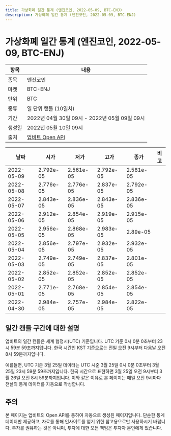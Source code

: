 ```yaml
---
title: 가상화폐 일간 통계 (엔진코인, 2022-05-09, BTC-ENJ)
description: 가상화폐 일간 통계 (엔진코인, 2022-05-09, BTC-ENJ)
---
```



가상화폐 일간 통계 (엔진코인, 2022-05-09, BTC-ENJ)
===

|항목|내용|
|--|--|
|종목|엔진코인|
|마켓|BTC-ENJ|
|단위|BTC|
|종류|일 단위 캔들 (10일치)|
|기간|2022년 04월 30일 09시 - 2022년 05월 09일 09시|
|생성일|2022년 05월 10일 09시|
|출처|[업비트 Open API](https://docs.upbit.com)|


|날짜|시가|저가|고가|종가|비고|
|--|--|--|--|--|--|
|2022-05-09|2.792e-05|2.561e-05|2.792e-05|2.581e-05|    |
|2022-05-08|2.776e-05|2.776e-05|2.837e-05|2.792e-05|    |
|2022-05-07|2.843e-05|2.836e-05|2.843e-05|2.836e-05|    |
|2022-05-06|2.912e-05|2.854e-05|2.919e-05|2.915e-05|    |
|2022-05-05|2.956e-05|2.868e-05|2.983e-05|2.89e-05|    |
|2022-05-04|2.856e-05|2.797e-05|2.932e-05|2.932e-05|    |
|2022-05-03|2.749e-05|2.749e-05|2.837e-05|2.801e-05|    |
|2022-05-02|2.852e-05|2.852e-05|2.852e-05|2.852e-05|    |
|2022-05-01|2.771e-05|2.768e-05|2.854e-05|2.854e-05|    |
|2022-04-30|2.984e-05|2.757e-05|2.984e-05|2.822e-05|    |


일간 캔들 구간에 대한 설명
---


업비트의 일간 캔들은 세계 협정시(UTC) 기준입니다. 
UTC 기준 0시 0분 0초부터 23시 59분 59초까지입니다. 
한국 시간인 KST 기준으로는 전일 오전 9시부터 다음날 오전 8시 59분까지입니다. 


예를들면, UTC 기준 3월 25일 데이터는 UTC 시준 3월 25일 0시 0분 0초부터 3월 25일 23시 59분 59초까지입니다. 
한국 시간으로 표현하면 3월 25일 오전 9시부터 3월 26일 오전 8시 59분까지입니다. 
이와 같은 이유로 본 페이지는 매일 오전 9시마다 전날의 통계 데이터를 자동으로 작성합니다. 


주의
---


본 페이지는 업비트의 Open API를 통하여 자동으로 생성된 페이지입니다. 
단순한 통계 데이터만 제공하고, 자료를 통해 인사이트를 얻기 위한 참고용으로만 사용하시기 바랍니다. 
투자를 권유하는 것은 아니며, 투자에 대한 모든 책임은 투자자 본인에게 있습니다. 
